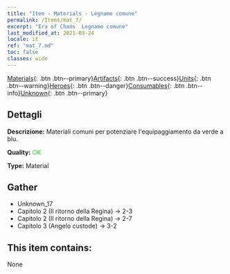```yaml
---
title: "Item - Materials - Legname comune"
permalink: /Items/mat_7/
excerpt: "Era of Chaos  Legname comune"
last_modified_at: 2021-03-24
locale: it
ref: "mat_7.md"
toc: false
classes: wide
---
```

 [Materials](/it/Items/){: .btn .btn--primary}[Artifacts](/it/Items/Artifacts/){: .btn .btn--success}[Units](/it/Items/Units/){: .btn .btn--warning}[Heroes](/it/Items/Heroes/){: .btn .btn--danger}[Consumables](/it/Items/Consumables/){: .btn .btn--info}[Unknown](/it/Items/Unknown/){: .btn .btn--primary}

## Dettagli
 **Descrizione:** Materiali comuni per potenziare l'equipaggiamento da verde a blu.

 **Quality:** <span style="color: #32CD32">OK</span>

 **Type:** Material

## Gather

*    Unknown_17 
*    Capitolo 2 (Il ritorno della Regina) -> 2-3 
*    Capitolo 2 (Il ritorno della Regina) -> 2-7 
*    Capitolo 3 (Angelo custode) -> 3-2 

## This item contains:

  None

